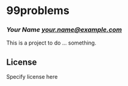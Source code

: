# 99problems
### _Your Name <your.name@example.com>_

This is a project to do ... something.

## License

Specify license here

